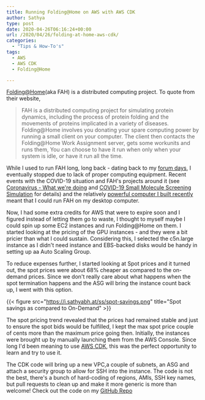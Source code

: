 ```yaml
---
title: Running Folding@Home on AWS with AWS CDK
author: Sathya
type: post
date: 2020-04-26T06:16:24+00:00
url: /2020/04/26/folding-at-home-aws-cdk/
categories:
  - "Tips & How-To's"
tags:
  - AWS
  - AWS CDK
  - Folding@Home

---
```

[Folding@Home](https://foldingathome.org/about/)(aka FAH) is a distributed computing project. To quote from their website, 

> FAH is a distributed computing project for simulating protein dynamics, including the process of protein folding and the movements of proteins implicated in a variety of diseases. Folding@Home involves you donating your spare computing power by running a small client on your computer. The client then contacts the Folding@Home Work Assignment server, gets some workunits and runs them, You can choose to have it run when only when your system is idle, or have it run all the time. 

While I used to run FAH long, long back - dating back to my [forum days](https://sathyasays.com/about/), I eventually stopped due to lack of proper computing equipment. Recent events with the COVID-19 situation and FAH's projects around it (see [Coronavirus - What we're doing](https://foldingathome.org/2020/03/15/coronavirus-what-were-doing-and-how-you-can-help-in-simple-terms/) and [COVID-19 Small Molecule Screening Simulation](https://foldingathome.org/2020/03/30/covid-19-free-energy-calculations) for details) and the relatively [powerful computer I built recently](https://sathyabh.at/2020/01/19/hellforge-remastered-home-desktop/) meant that I could run FAH on my desktop computer.

Now, I had some extra credits for AWS that were to expire soon and I figured instead of letting them go to waste, I thought to myself maybe I could spin up some EC2 instances and run Folding@Home on them. I started looking at the pricing of the GPU instances - and they were a bit pricier than what I could sustain. Considering this, I selected the c5n.large instance as I didn't need instance and EBS-backed disks would be handy in setting up aa Auto Scaling Group.

To reduce expenses further, I started looking at Spot prices and it turned out, the spot prices were about 68% cheaper as compared to the on-demand prices. Since we don't really care about what happens when the spot termination happens and the ASG will bring the instance count back up, I went with this option. 

{{< figure src="https://i.sathyabh.at/ss/spot-savings.png" title="Spot savings as compared to On-Demand" >}}


The spot pricing trend revealed that the prices had remained stable and just to ensure the spot bids would be fulfilled, I kept the max spot price couple of cents more than the maximum price going then. Initially, the instances were brought up by manually launching them from the AWS Console. Since long I'd been meaning to use [AWS CDK](https://aws.amazon.com/cdk/), this was the perfect opportunity to learn and try to use it. 

The CDK code will bring up a new VPC,a couple of subnets, an ASG and attach a security group to allow for SSH into the instance. The code is not the best, there's a bunch of hard-coding of regions, AMIs, SSH key names, but pull requests to clean up and make it more generic is more than welcome! Check out the code on my [GitHub Repo](https://github.com/SathyaBhat/folding-aws)

